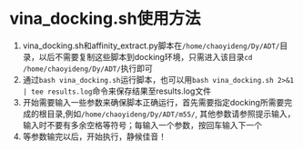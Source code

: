 # vina_docking.sh使用方法 
1. vina_docking.sh和affinity_extract.py脚本在`/home/chaoyideng/Dy/ADT/`目录，以后不需要复制这些脚本到docking环境，只需进入该目录`cd /home/chaoyideng/Dy/ADT/`执行即可
2. 通过`bash vina_docking.sh`运行脚本，也可以用`bash vina_docking.sh 2>&1 | tee results.log`命令来保存结果至results.log文件
3. 开始需要输入一些参数来确保脚本正确运行，首先需要指定docking所需要完成的根目录,例如`/home/chaoyideng/Dy/ADT/m55/`, 其他参数请参照提示输入，输入时不要有多余空格等符号；每输入一个参数，按回车输入下一个
4. 等参数输完以后，开始执行，静候佳音！
